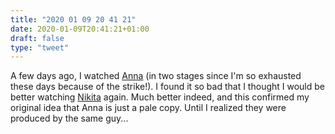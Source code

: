 ```yaml
---
title: "2020 01 09 20 41 21"
date: 2020-01-09T20:41:21+01:00
draft: false
type: "tweet"
---
```

A few days ago, I watched [Anna](https://www.imdb.com/title/tt7456310/) (in two stages since I'm so exhausted these days because of the strike!). I found it so bad that I thought I would be better watching [Nikita](https://www.imdb.com/title/tt0100263/) again. Much better indeed, and this confirmed my original idea that Anna is just a pale copy. Until I realized they were produced by the same guy...
